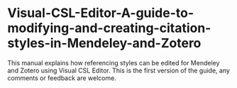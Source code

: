 # Visual-CSL-Editor-A-guide-to-modifying-and-creating-citation-styles-in-Mendeley-and-Zotero
This manual explains how referencing styles can be edited for Mendeley and Zotero using Visual CSL Editor. This is the first version of the guide, any comments or feedback are welcome.
